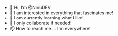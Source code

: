 - 👋 Hi, I’m @NinuDEV
- 👀 I am interested in everything that fascinates me!
- 🌱 I am currently learning what I like!
- 💞️ I only collaborate if needed!
- 📫 How to reach me ... I'm everywhere!